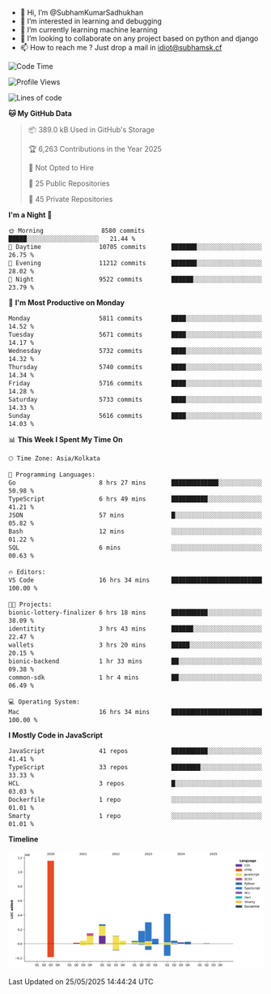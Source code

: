 - 👋 Hi, I’m @SubhamKumarSadhukhan
- 👀 I’m interested in learning and debugging
- 🌱 I’m currently learning machine learning
- 💞️ I’m looking to collaborate on any project based on python and django
- 📫 How to reach me ?
      Just drop a mail in idiot@subhamsk.cf

<!---
SubhamKumarSadhukhan/SubhamKumarSadhukhan is a ✨ special ✨ repository because its `README.md` (this file) appears on your GitHub profile.
You can click the Preview link to take a look at your changes.
--->


<!--START_SECTION:waka-->
![Code Time](http://img.shields.io/badge/Code%20Time-2%2C925%20hrs%206%20mins-blue)

![Profile Views](http://img.shields.io/badge/Profile%20Views-1-blue)

![Lines of code](https://img.shields.io/badge/From%20Hello%20World%20I%27ve%20Written-2.9%20million%20lines%20of%20code-blue)

**🐱 My GitHub Data** 

> 📦 389.0 kB Used in GitHub's Storage 
 > 
> 🏆 6,263 Contributions in the Year 2025
 > 
> 🚫 Not Opted to Hire
 > 
> 📜 25 Public Repositories 
 > 
> 🔑 45 Private Repositories 
 > 
**I'm a Night 🦉** 

```text
🌞 Morning                8580 commits        █████░░░░░░░░░░░░░░░░░░░░   21.44 % 
🌆 Daytime                10705 commits       ███████░░░░░░░░░░░░░░░░░░   26.75 % 
🌃 Evening                11212 commits       ███████░░░░░░░░░░░░░░░░░░   28.02 % 
🌙 Night                  9522 commits        ██████░░░░░░░░░░░░░░░░░░░   23.79 % 
```
📅 **I'm Most Productive on Monday** 

```text
Monday                   5811 commits        ████░░░░░░░░░░░░░░░░░░░░░   14.52 % 
Tuesday                  5671 commits        ████░░░░░░░░░░░░░░░░░░░░░   14.17 % 
Wednesday                5732 commits        ████░░░░░░░░░░░░░░░░░░░░░   14.32 % 
Thursday                 5740 commits        ████░░░░░░░░░░░░░░░░░░░░░   14.34 % 
Friday                   5716 commits        ████░░░░░░░░░░░░░░░░░░░░░   14.28 % 
Saturday                 5733 commits        ████░░░░░░░░░░░░░░░░░░░░░   14.33 % 
Sunday                   5616 commits        ████░░░░░░░░░░░░░░░░░░░░░   14.03 % 
```


📊 **This Week I Spent My Time On** 

```text
🕑︎ Time Zone: Asia/Kolkata

💬 Programming Languages: 
Go                       8 hrs 27 mins       █████████████░░░░░░░░░░░░   50.98 % 
TypeScript               6 hrs 49 mins       ██████████░░░░░░░░░░░░░░░   41.21 % 
JSON                     57 mins             █░░░░░░░░░░░░░░░░░░░░░░░░   05.82 % 
Bash                     12 mins             ░░░░░░░░░░░░░░░░░░░░░░░░░   01.22 % 
SQL                      6 mins              ░░░░░░░░░░░░░░░░░░░░░░░░░   00.63 % 

🔥 Editors: 
VS Code                  16 hrs 34 mins      █████████████████████████   100.00 % 

🐱‍💻 Projects: 
bionic-lottery-finalizer 6 hrs 18 mins       ██████████░░░░░░░░░░░░░░░   38.09 % 
identitity               3 hrs 43 mins       ██████░░░░░░░░░░░░░░░░░░░   22.47 % 
wallets                  3 hrs 20 mins       █████░░░░░░░░░░░░░░░░░░░░   20.15 % 
bionic-backend           1 hr 33 mins        ██░░░░░░░░░░░░░░░░░░░░░░░   09.38 % 
common-sdk               1 hr 4 mins         ██░░░░░░░░░░░░░░░░░░░░░░░   06.49 % 

💻 Operating System: 
Mac                      16 hrs 34 mins      █████████████████████████   100.00 % 
```

**I Mostly Code in JavaScript** 

```text
JavaScript               41 repos            ██████████░░░░░░░░░░░░░░░   41.41 % 
TypeScript               33 repos            ████████░░░░░░░░░░░░░░░░░   33.33 % 
HCL                      3 repos             █░░░░░░░░░░░░░░░░░░░░░░░░   03.03 % 
Dockerfile               1 repo              ░░░░░░░░░░░░░░░░░░░░░░░░░   01.01 % 
Smarty                   1 repo              ░░░░░░░░░░░░░░░░░░░░░░░░░   01.01 % 
```



**Timeline**

![Lines of Code chart](https://raw.githubusercontent.com/SubhamKumarSadhukhan/SubhamKumarSadhukhan/main/assets/bar_graph.png)


 Last Updated on 25/05/2025 14:44:24 UTC
<!--END_SECTION:waka-->
